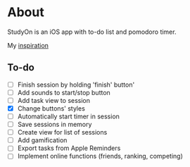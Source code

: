 #  About
StudyOn is an iOS app with to-do list and pomodoro timer.

My [inspiration](https://youtu.be/TiuWk14VKZA?si=Y3mDtDRyu_dLdvbx)

## To-do
- [ ] Finish session by holding 'finish' button'
- [ ] Add sounds to start/stop button
- [ ] Add task view to session
- [x] Change buttons' styles
- [ ] Automatically start timer in session
- [ ] Save sessions in memory
- [ ] Create view for list of sessions
- [ ] Add gamification
- [ ] Export tasks from Apple Reminders
- [ ] Implement online functions (friends, ranking, competing)
